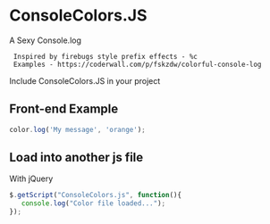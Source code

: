# ConsoleColors.JS
A Sexy Console.log

     Inspired by firebugs style prefix effects - %c
     Examples - https://coderwall.com/p/fskzdw/colorful-console-log
   
Include ConsoleColors.JS in your project 
## Front-end Example  
   
```javascript 
color.log('My message', 'orange');

```

## Load into another js file  
With jQuery
   
```javascript 
$.getScript("ConsoleColors.js", function(){
   console.log("Color file loaded...");
});
```





